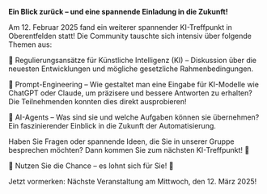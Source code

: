 **Ein Blick zurück – und eine spannende Einladung in die Zukunft!**

Am 12. Februar 2025 fand ein weiterer spannender KI-Treffpunkt in Oberentfelden statt! Die Community tauschte sich intensiv über folgende Themen aus:

🔹 Regulierungsansätze für Künstliche Intelligenz (KI) – Diskussion über die neuesten Entwicklungen und mögliche gesetzliche Rahmenbedingungen.

🔹 Prompt-Engineering – Wie gestaltet man eine Eingabe für KI-Modelle wie ChatGPT oder Claude, um präzisere und bessere Antworten zu erhalten? Die Teilnehmenden konnten dies direkt ausprobieren!

🔹 AI-Agents – Was sind sie und welche Aufgaben können sie übernehmen? Ein faszinierender Einblick in die Zukunft der Automatisierung.

Haben Sie Fragen oder spannende Ideen, die Sie in unserer Gruppe besprechen möchten? Dann kommen Sie zum nächsten KI-Treffpunkt! 🚀

🎯 Nutzen Sie die Chance – es lohnt sich für Sie! 🎯

Jetzt vormerken: Nächste Veranstaltung am Mittwoch, den 12. März 2025!
